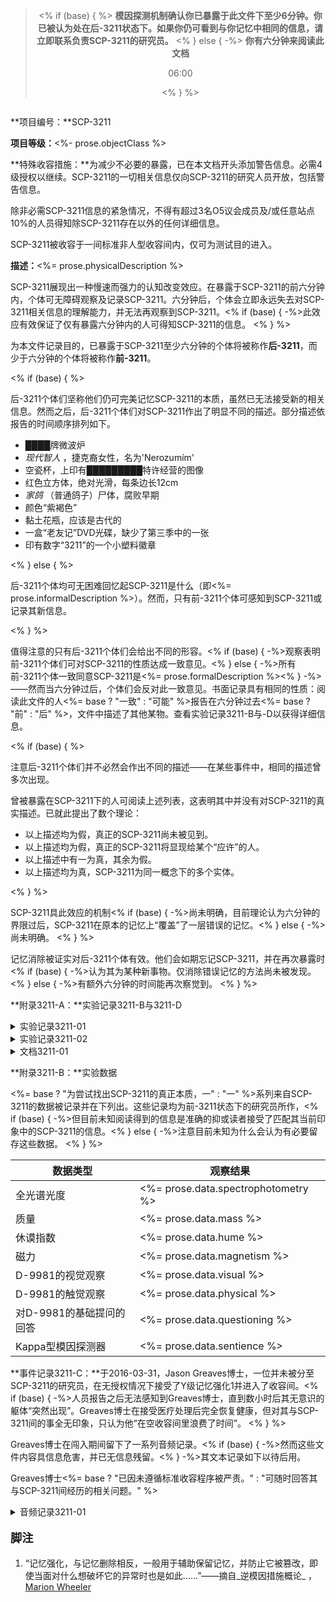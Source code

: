 <blockquote style="text-align: center;">

<% if (base) { %>
**模因探测机制确认你已暴露于此文件下至少6分钟。你已被认为处在后-3211状态下。如果你仍可看到与你记忆中相同的信息，请立即联系负责SCP-3211的研究员。**
<% } else { -%>
**你有六分钟来<span id="read">阅读</span>此文档**

<p id="timer">06:00</p>
<% } %>

</blockquote>

<img data-src="<%= fileUrl %><%= prose.imageUrl %>"
     data-caption="<%= prose.imageCaption %>">

**项目编号：**SCP-3211

**项目等级：**<%- prose.objectClass %>

**特殊收容措施：**为减少不必要的暴露，已在本文档开头添加警告信息。必需4级授权以继续。SCP-3211的一切相关信息仅向SCP-3211的研究人员开放，包括警告信息。

除非必需SCP-3211信息的紧急情况，不得有超过3名O5议会成员及/或任意站点10%的人员得知除SCP-3211存在以外的任何详细信息。

SCP-3211被收容于一间标准非人型收容间内，仅可为测试目的进入。

**描述：**<%= prose.physicalDescription %>

SCP-3211展现出一种慢速而强力的认知改变效应。在暴露于SCP-3211的前六分钟内，个体可无障碍观察及记录SCP-3211。六分钟后，个体会立即永远失去对SCP-3211相关信息的理解能力，并无法再观察到SCP-3211。<% 
if (base) { -%>此效应有效保证了仅有暴露六分钟内的人可得知SCP-3211的信息。
<% } %>

为本文件记录目的，已暴露于SCP-3211至少六分钟的个体将被称作**后-3211**，而少于六分钟的个体将被称作**前-3211**。

<% if (base) { %>

后-3211个体们坚称他们仍可完美记忆SCP-3211的本质，虽然已无法接受新的相关信息。然而之后，后-3211个体们对SCP-3211作出了明显不同的描述。部分描述依报告的时间顺序排列如下。

* ████牌微波炉
* _现代智人_ ，捷克裔女性，名为'Nerozumím'
* 空瓷杯，上印有█████████特许经营的图像
* 红色立方体，绝对光滑，每条边长12cm
* _家鸽_ （普通鸽子）尸体，腐败早期
* 颜色“紫褐色”
* 黏土花瓶，应该是古代的
* 一盒“老友记”DVD光碟，缺少了第三季中的一张
* 印有数字“3211”的一个小塑料徽章

<% } else { %>

后-3211个体均可无困难回忆起SCP-3211是什么（即<%= prose.informalDescription %>）。然而，只有前-3211个体可感知到SCP-3211或记录其新信息。

<% } %>

值得注意的只有后-3211个体们会给出不同的形容。<% 
if (base) { -%>观察表明前-3211个体们可对SCP-3211的性质达成一致意见。<% 
} else { -%>所有前-3211个体一致同意SCP-3211是<%= prose.formalDescription %><% 
} -%>——然而当六分钟过后，个体们会反对此一致意见。书面记录具有相同的性质：阅读此文件的人<%= base ? "一致" : "可能" %>报告在六分钟过去<%= base ? "前" : "后" %>，文件中描述了其他某物。查看实验记录3211-B与-D以获得详细信息。

<% if (base) { %>

注意后-3211个体们并不必然会作出不同的描述——在某些事件中，相同的描述曾多次出现。

曾被暴露在SCP-3211下的人可阅读上述列表，这表明其中并没有对SCP-3211的真实描述。已就此提出了数个理论：

* 以上描述均为假，真正的SCP-3211尚未被见到。
* 以上描述均为假，真正的SCP-3211将显现给某个“应许”的人。
* 以上描述中有一为真，其余为假。
* 以上描述均为真，SCP-3211为同一概念下的多个实体。

<% } %>

SCP-3211具此效应的机制<% 
if (base) { -%>尚未明确，目前理论认为六分钟的界限过后，SCP-3211在原本的记忆上“覆盖”了一层错误的记忆。<% 
} else { -%>尚未明确。
<% } %>

记忆消除被证实对后-3211个体有效。他们会如期忘记SCP-3211，并在再次暴露时<% 
if (base) { -%>认为其为某种新事物。仅消除错误记忆的方法尚未被发现。<% 
} else { -%>有额外六分钟的时间能再次察觉到。
<% } %>

**附录3211-A：**实验记录3211-B与3211-D

<details><summary>实验记录3211-01</summary>

<blockquote>

<p align="center"><b>实验记录3211-01</b></p>

-----

此实验的目的在于得到SCP-3211的一手书面描述，并将其与另一观察者的记录比较。

D-68134拿到铅笔，写字板及一张纸。他被指示进入收容间并书面记录其内容物。

-----

**0:10 &middot;** D-68134闭眼进入收容间。

**0:00 &middot;** D-68134被指示睁眼。

**0:08 &middot;** D-68134开始记录SCP-3211。

<% if (prose.examineAction) { %>
**1:55 &middot;** <%= prose.examineAction %>
<% } %>

**6:04 &middot;** D-68134对其无法再感知到SCP-3211感到惊讶。其因无法阅读刚刚所写的内容而愤怒。

**6:25 &middot;** D-68134被指示离开收容间。

-----

D-68134所作的记录被保留为文档3211-01。

</blockquote>

</details>

<details><summary>实验记录3211-02</summary>

<blockquote>

<p align="center"><b>实验记录3211-02</b></p>

-----

本次试验的目的为以其他观察者对比实验3211-01中所作的文本。

D-8834被给予文档3211-01，并被指示不要去读它。

-----

**0:10 &middot;** D-8834闭眼进入收容间。

**0:00 &middot;** D-8834被指示睁眼并对比屋内物体与文档3211-01中的形容。

**1:18 &middot;** D-8834确认SCP-3211与文档中描述相符。

<% if (prose.examineConfirmationAction) { %>
**1:59 &middot;** <%= prose.examineConfirmationAction %>
<% } %>

**5:45 &middot;** D-8834被指示闭眼。

**6:15 &middot;** D-8834被指示根据记忆再次比较个体与文档中的描述。

**6:34 &middot;** D-8834确认文档3211-01中<%=
  base ?
  "描述了与SCP-3211完全不同的物体" :
  "描述的仍然是SCP-3211"
%>。

**6:44 &middot;** D-8834被指示睁眼。她报告她无法再次感知到SCP-3211或阅读文档3211-01。

</blockquote>

</details>

<details><summary>文档3211-01</summary>

以下内容为文档3211-01的副本，由D-68134在实验3211-01中记录。

> <%= prose.writtenObservation %>

</details>

**附录3211-B：**实验数据

<%=
  base ?
  "为尝试找出SCP-3211的真正本质，一" :
  "一"
%>系列来自SCP-3211的数据被记录并在下列出。这些记录均为前-3211状态下的研究员所作，<% 
if (base) { -%>但目前未知阅读得到的信息是准确的抑或读者接受了匹配其当前印象中的SCP-3211的信息。<% 
} else { -%>注意目前未知为什么会认为有必要留存这些数据。
<% } %>

数据类型 | 观察结果
--- | ---
全光谱光度 | <%= prose.data.spectrophotometry %>
质量 | <%= prose.data.mass %>
休谟指数 | <%= prose.data.hume %>
磁力 | <%= prose.data.magnetism %>
D-9981的视觉观察 | <%= prose.data.visual %>
D-9981的触觉观察 | <%= prose.data.physical %>
对D-9981的基础提问的回答 | <%= prose.data.questioning %>
Kappa型模因探测器 | <%= prose.data.sentience %>

**事件记录3211-C：**于2016-03-31，Jason Greaves博士，一位并未被分至SCP-3211的研究员，在无授权情况下接受了Y级记忆强化<note>1</note>并进入了收容间。<% 
if (base) { -%>人员报告之后无法感知到Greaves博士，直到数小时后其无意识的躯体“突然出现”。Greaves博士在接受医疗处理后完全恢复健康，但对其与SCP-3211间的事全无印象，只认为他“在空收容间里浪费了时间”。
<% } %>

Greaves博士在闯入期间留下了一系列音频记录。<% 
if (base) { -%>然而这些文件内容具信息危害，并已无信息残留。<% 
} -%>其文本记录如下以待后用。

Greaves博士<%=
  base ?
  "已因未遵循标准收容程序被严责。" :
  "可随时回答其与SCP-3211间经历的相关问题。"
%>

<details><summary>音频记录3211-01</summary>

<blockquote>

Jason Greavaes博士，SCP-3211，实验记录……一？

如果你正在听这段录音，而且和我一样经历了些倒霉的记忆强化，那我们都很明白SCP-3211<%=
  base ?  "根本不存在" : `是${prose.informalDescription}`
%>。我们永远都不会知道为什么<%=
  prose.objectPronoun ?  prose.objectPronoun : "它"
%>这么想躲着我们。但如果你没沉在Y级强化里的话，在少于六分钟里你只会记得我在对收容间里的什么东西胡言乱语。

当然，如果这样的话，所有这些录音都会说收容间里什么也没有。

我想干的是找出SCP-3211到底是什么，它如何工作，以及<%=
  prose.objectPronoun ?  prose.objectPronoun : "它"
%>为什么这么想隐藏自己。<%=
  prose.objectPronoun ?  prose.objectPronoun : "它"
%>想要什么？

不管我怎么试和跟谁沟通，我都没法被授权这次测试。但它需要被完成。所以我弄了一小剂Y级记忆强化而且打算自己来干。在Y级强化能帮我记忆而没开始忘事前，我只有几个小时时间，所以我最好快点开始。
</blockquote>

<blockquote>

我注意到一些模式化的东西。

大部分进入3211房间的人会<% 
if (base) { -%>感知到整个房间是空的。就好像我可以清楚地看到这里什么都没有。<% 
} else { -%>把<%=
  prose.possessivePronoun ?  prose.possessivePronoun : "它"
%>感知为某种全新的东西。就好像我看到了<%=
  prose.possessivePronoun ?  prose.possessivePronoun : "它"
%>是<%= prose.informalDescription %>，而列表上没人曾经看到过跟<%=
  prose.possessivePronoun ?  prose.possessivePronoun : "它"
%>一样的东西。
<% } %>

<% if (base) { %>
这个收容间内什么都没有。SCP-3211不存在。
<% } else { -%>
但是<%= prose.funFact %>，它并不<v>仅仅</v>是<%= prose.informalDescription %>。在人们无法看到<%=
  prose.possessivePronoun ?  prose.possessivePronoun : "它"
%>超过六分钟，之后记忆就会出错以外，它还有其他异常性质。
<% } %>

在我看来基金会的人员——研究员和类似的人——会感知到<%=
  base ?
  "整个房间是空的。" :
  "它是某种异常。"
%>那些已经熟悉<%=
  base ? "空无一物" : "异常"
%>，而且_期待_
<% if (base) { -%>
空无一物的人，在收容间里什么都看不见，因为它是空的。
<% } else { -%>
<%=
  prose.possessivePronoun ?  prose.possessivePronoun : "它"
%>是异常的人，会记住<%=
  prose.possessivePronoun ?  prose.possessivePronoun : "它"
%>是某种异常。
<% } %>

但是一个不熟悉的人，比如一个D级，会记住<%=
  base ?
  "这个收容间是空的，没什么差别。" :
  "它是个寻常的东西。就好像一个黏土花瓶。"
%>

<% if (base) { %>
看来SCP-3211根本不存在。但我还是不知道为什么如果它不存在，我会坚持去证明它存在。SCP-3211不存在。<% 
} else { -%>看起来<%=
  prose.objectPronoun ?  prose.objectPronoun : "它"
%>会自适应观察者的期望。但我还是不知道<%= prose.informalDescription %>起初为什么要这么做来保护自己。
<% } %>

我的头开始……混乱。我不知道是因为这个SCP还是记忆强化药剂开始失效了。事实上我并不知道Y级强化能持续多久。
</blockquote>

<blockquote>

所以我把它缩小到了三个……阶段。这个词应该比较合适。

所以，第一个阶段是当你第一次走进收容间时看见了什么；SCP-3211的本质。它是<%=
  base ? "无物" : prose.informalDescription
%>。显然，当我的记忆强化失效后，我会忘掉它，你也是。我假设你也接受了记忆强化。

第二阶段是当你看了<%=
  prose.possessivePronoun ?  prose.possessivePronoun : "它"
%>超过六分钟后，SCP-3211用于覆盖它自己的随便什么记忆。我最后一次看到<%=
  prose.possessivePronoun ?  prose.possessivePronoun : "它"
%>的时候，我记得看到了……我本该六岁大的儿子。这是我感知到的第二印象。

第三阶段是你完全无法感知到<%=
  prose.possessivePronoun ?  prose.possessivePronoun : "它"
%>。<%=
  prose.objectPronoun ?  prose.objectPronoun : "它"
%>完全伪装了自己，从你眼中藏了起来。

我觉得我知道了为什么<%=
  prose.objectPronoun ?  prose.objectPronoun : "它"
%>想藏起来。我只是……需要把单词整合成句子。

思考开始变得困难了。我的思维好像正跋涉在番茄酱里。
</blockquote>

<blockquote>

天，我的脑袋简直要弄死我了。

我很确定是因为记忆强化。Z级强化会在接受时真的干掉你，因为它的效果是永久的。Y级不会……至少我希望？我，呃……可能会因为这个搞砸掉一切。

看到那些一般不会被记住的东西的感觉相当奇怪。小瑕疵到处都是，覆盖在每个地方。<% 
if (base) { -%>收容间是空的。这里没有瑕疵。<% 
} else { -%>也全都覆盖在<%=
  prose.possessivePronoun ?  prose.possessivePronoun : "它"
%>身上。
<% } %>

我需要睡觉。我只想睡觉。
</blockquote>

<% if (prose.alternateEnding) { %>
<blockquote><%= prose.alternateEnding %></blockquote>
<% } else { %>
<blockquote>

地板比站着舒服太多了。

呼吸开始变难了。我不知道是因为我的肺叶开始合上了，还是只是……只是我忘了_怎么做_ 。至少我还没忘掉我第一次看到<%=
  prose.objectPronoun ?  prose.objectPronoun : "它"
%>时<%=
  prose.possessivePronoun ?  prose.possessivePronoun : "它"
%>是什么。

但我很清楚为什么<%=
  prose.objectPronoun ?  prose.objectPronoun : "SCP-3211"
%>想方设法地隐藏它自己。它就在这，就在你面前。我很惊讶居然一直没人明白这点。

只是……只是因为<%=
  prose.objectPronoun ?  prose.objectPronoun : "它"
%>并不<%=
  base ?
  "……并不在这。它不存在。" :
  "真的……真的是它自身，你懂吗？"
%>
</blockquote>

<blockquote>

我不知道怎么来一发记忆强化，操。我只是做了它们。我知道它们是如何……它们是如何……

我需要睡觉。

<%=
  base ?
  "这屋子里只有我一个人。这收容间是空的。" :
  "它就这么在那，看着我。"
%>它刚刚……刚刚已经让我忘掉了。

<%=
  base ?
  "我知道它不存在" :
  "我知道你的秘密，混蛋"
%>……为什么不……为什么不能……为什么你要让我看到他？

为什么你要再一次带走他？

我已经要活不下去了。

为什么还没有人来带我走？

</blockquote>
<% } %>

<% if (prose.conclusion) { %>
<%= prose.conclusion %>
<% } else { -%>
当前认为Greaves博士在此时陷入昏迷。之后的记录多数是无声的，<%=
  prose.madeASound ?  `除了${prose.madeASound}，` : ""
%>直到之后一位安保人员数次在监控中看到Greaves博士并随后呼叫了支援。
<% } %>

</details>

<footer data-template="脚注{N}.">

<p style="font-size: 130%"><b>脚注</b></p>

1. “记忆强化，与记忆删除相反，一般用于辅助保留记忆，并防止它被篡改，即使当面对什么想破坏它的异常时也是如此……”——摘自_逆模因措施概论_ ，[Marion Wheeler](we-need-to-talk-about-fifty-five)

</footer>
